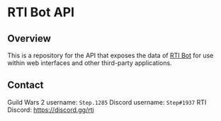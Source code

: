 # RTI Bot API

## Overview
This is a repository for the API that exposes the data of [RTI Bot](https://github.com/Daniel123643/RTIBot) for use within web interfaces and other third-party applications.

## Contact
Guild Wars 2 username: `Step.1285`
Discord username: `Step#1937`
RTI Discord: https://discord.gg/rti
